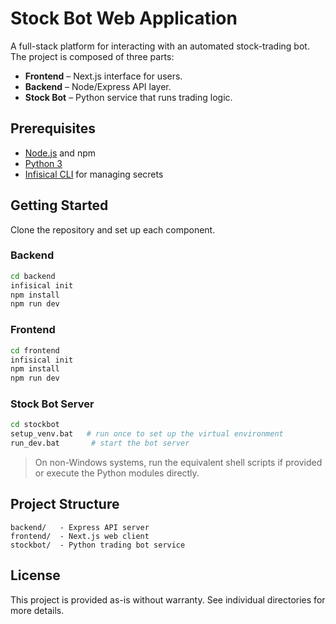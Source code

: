# Stock Bot Web Application

A full-stack platform for interacting with an automated stock-trading bot. The project is composed of three parts:

- **Frontend** – Next.js interface for users.
- **Backend** – Node/Express API layer.
- **Stock Bot** – Python service that runs trading logic.

## Prerequisites

- [Node.js](https://nodejs.org/) and npm
- [Python 3](https://www.python.org/)
- [Infisical CLI](https://infisical.com/docs/cli) for managing secrets

## Getting Started

Clone the repository and set up each component.

### Backend

```bash
cd backend
infisical init
npm install
npm run dev
```

### Frontend

```bash
cd frontend
infisical init
npm install
npm run dev
```

### Stock Bot Server

```bash
cd stockbot
setup_venv.bat   # run once to set up the virtual environment
run_dev.bat       # start the bot server
```

> On non-Windows systems, run the equivalent shell scripts if provided or execute the Python modules directly.

## Project Structure

```text
backend/   - Express API server
frontend/  - Next.js web client
stockbot/  - Python trading bot service
```

## License

This project is provided as-is without warranty. See individual directories for more details.


